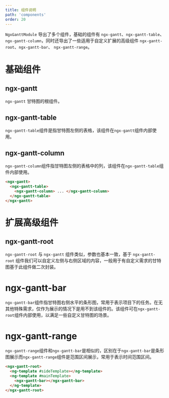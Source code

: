 ```yaml
---
title: 组件说明
path: 'components'
order: 20
---
```


`NgxGanttModule` 导出了多个组件，基础的组件有 `ngx-gantt`、`ngx-gantt-table`、`ngx-gantt-column`，同时还导出了一些适用于自定义扩展的高级组件 `ngx-gantt-root`、`ngx-gantt-bar`、 `ngx-gantt-range`。

# 基础组件

## ngx-gantt

`ngx-gantt` 甘特图的根组件。

## ngx-gantt-table

`ngx-gantt-table`组件是指甘特图左侧的表格，该组件在`ngx-gantt`组件内部使用。

## ngx-gantt-column

`ngx-gantt-column`组件指甘特图左侧的表格中的列，该组件在`ngx-gantt-table`组件内部使用。

```html
<ngx-gantt>
  <ngx-gantt-table>
    <ngx-gantt-column> ... </ngx-gantt-column>
  </ngx-gantt-table>
</ngx-gantt>
```

# 扩展高级组件

## ngx-gantt-root

`ngx-gantt-root` 与 `ngx-gantt` 组件类似，参数也基本一致，基于 `ngx-gantt-root` 组件我们可以自定义左侧与右侧区域的内容，一般用于有自定义需求的甘特图基于此组件做二次封装。


# ngx-gantt-bar

`ngx-gantt-bar`组件指甘特图右侧水平的条形图，常用于表示项目下的任务。在无其他特殊需求，仅作为展示的情况下是用不到该组件的。该组件可在`ngx-gantt-root`组件内部使用，以满足一些自定义甘特图的场景。

# ngx-gantt-range

`ngx-gantt-range`组件和`ngx-gantt-bar`是相似的，区别在于`ngx-gantt-bar`是条形图展示而`ngx-gantt-range`组件是范围区间展示，常用于表示时间范围区间。


```html
<ngx-gantt-root>
  <ng-template #sideTemplate></ng-template>
  <ng-template #mainTemplate>
    <ngx-gantt-bar></ngx-gantt-bar>
  </ng-template>
</ngx-gantt-root>
```
